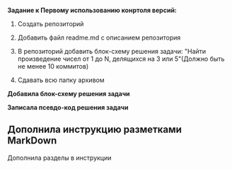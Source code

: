 **Задание к Первому использованию конртоля версий:**

1. Создать репозиторий

2. Добавить файл readme.md с описанием репозитория

3. В репозиторий добавить блок-схему решения задачи: "Найти произведение чисел от 1 до N, делящихся на 3 или 5"(Должно быть не менее 10 коммитов)

4. Сдавать всю папку архивом

**Добавила блок-схему решения задачи**

**Записала псевдо-код решения задачи**

## Дополнила инструкцию разметками MarkDown

Дополнила разделы в инструкции

